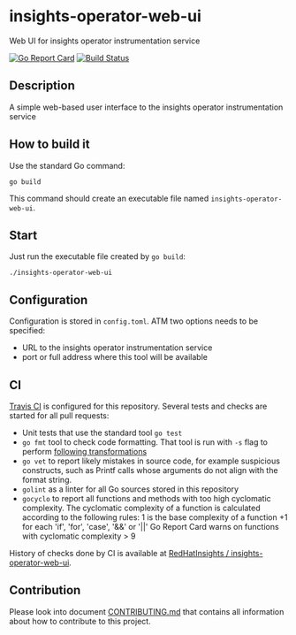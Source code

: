 # insights-operator-web-ui
Web UI for insights operator instrumentation service

[![Go Report Card](https://goreportcard.com/badge/github.com/RedHatInsights/insights-operator-web-ui)](https://goreportcard.com/report/github.com/RedHatInsights/insights-operator-web-ui) [![Build Status](https://travis-ci.org/RedHatInsights/insights-operator-web-ui.svg?branch=master)](https://travis-ci.org/RedHatInsights/insights-operator-web-ui)

## Description

A simple web-based user interface to the insights operator instrumentation service

## How to build it

Use the standard Go command:

```
go build
```

This command should create an executable file named `insights-operator-web-ui`.

## Start

Just run the executable file created by `go build`:

```
./insights-operator-web-ui
```

## Configuration

Configuration is stored in `config.toml`. ATM two options needs to be specified:

* URL to the insights operator instrumentation service
* port or full address where this tool will be available

## CI

[Travis CI](https://travis-ci.com/) is configured for this repository. Several tests and checks are started for all pull requests:

* Unit tests that use the standard tool `go test`
* `go fmt` tool to check code formatting. That tool is run with `-s` flag to perform [following transformations](https://golang.org/cmd/gofmt/#hdr-The_simplify_command)
* `go vet` to report likely mistakes in source code, for example suspicious constructs, such as Printf calls whose arguments do not align with the format string.
* `golint` as a linter for all Go sources stored in this repository
* `gocyclo` to report all functions and methods with too high cyclomatic complexity. The cyclomatic complexity of a function is calculated according to the following rules: 1 is the base complexity of a function +1 for each 'if', 'for', 'case', '&&' or '||' Go Report Card warns on functions with cyclomatic complexity > 9

History of checks done by CI is available at [RedHatInsights / insights-operator-web-ui](https://travis-ci.org/RedHatInsights/insights-operator-web-ui).

## Contribution

Please look into document [CONTRIBUTING.md](CONTRIBUTING.md) that contains all information about how to contribute to this project.
